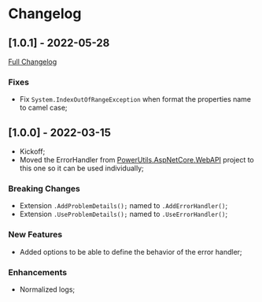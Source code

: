 # Changelog




## [1.0.1] - 2022-05-28
[Full Changelog](https://github.com/TechNobre/PowerUtils.Text/compare/v1.0.0...v1.0.1)


### Fixes

- Fix `System.IndexOutOfRangeException` when format the properties name to camel case;




## [1.0.0] - 2022-03-15

- Kickoff;
- Moved the ErrorHandler from [PowerUtils.AspNetCore.WebAPI](https://github.com/TechNobre/PowerUtils.AspNetCore.WebAPI) project to this one so it can be used individually;


### Breaking Changes

- Extension `.AddProblemDetails();` named to `.AddErrorHandler()`;
- Extension `.UseProblemDetails();` named to `.UseErrorHandler()`;


### New Features

- Added options to be able to define the behavior of the error handler;


### Enhancements

- Normalized logs;